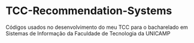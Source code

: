 # TCC-Recommendation-Systems
Códigos usados no desenvolvimento do meu TCC para o bacharelado em Sistemas de Informação da Faculdade de Tecnologia da UNICAMP
